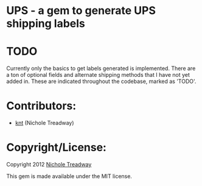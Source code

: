 # UPS - a gem to generate UPS shipping labels



# TODO
Currently only the basics to get labels generated is implemented. There are a ton of optional fields and alternate shipping methods that I have not yet added in. These are indicated throughout the codebase, marked as 'TODO'.

# Contributors:
- [knt](http://github.com/knt) (Nichole Treadway)

# Copyright/License:
Copyright 2012 [Nichole Treadway](http://twitter.com/kntreadway)

This gem is made available under the MIT license.